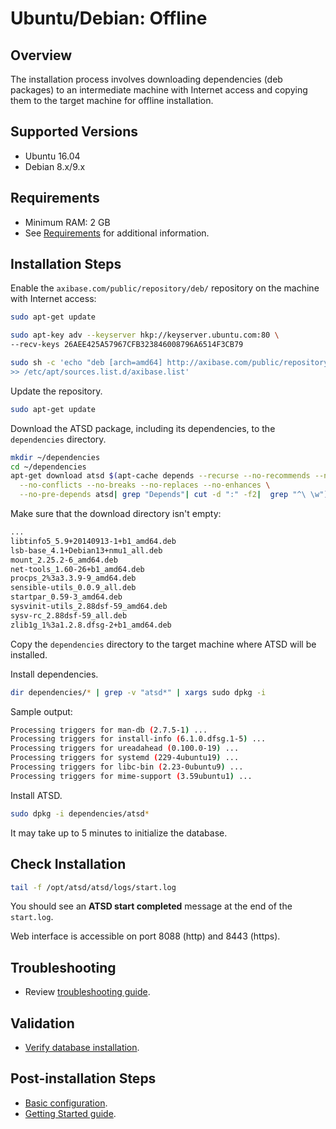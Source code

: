 # Ubuntu/Debian: Offline

## Overview

The installation process involves downloading dependencies (deb packages) to an intermediate machine with Internet access
and copying them to the target machine for offline installation.

## Supported Versions

- Ubuntu 16.04
- Debian 8.x/9.x

## Requirements

- Minimum RAM: 2 GB
- See [Requirements](../administration/requirements.md) for additional information.

## Installation Steps

Enable the `axibase.com/public/repository/deb/` repository on the machine with Internet access:

```sh
sudo apt-get update
```

```sh
sudo apt-key adv --keyserver hkp://keyserver.ubuntu.com:80 \
--recv-keys 26AEE425A57967CFB323846008796A6514F3CB79
```

```sh
sudo sh -c 'echo "deb [arch=amd64] http://axibase.com/public/repository/deb/ ./" \
>> /etc/apt/sources.list.d/axibase.list'
```

Update the repository.

```sh
sudo apt-get update
```

Download the ATSD package, including its dependencies, to the `dependencies` directory.

```sh
mkdir ~/dependencies
cd ~/dependencies
apt-get download atsd $(apt-cache depends --recurse --no-recommends --no-suggests \
  --no-conflicts --no-breaks --no-replaces --no-enhances \
  --no-pre-depends atsd| grep "Depends"| cut -d ":" -f2|  grep "^\ \w")
```
Make sure that the download directory isn't empty:

```bash
...
libtinfo5_5.9+20140913-1+b1_amd64.deb
lsb-base_4.1+Debian13+nmu1_all.deb
mount_2.25.2-6_amd64.deb
net-tools_1.60-26+b1_amd64.deb
procps_2%3a3.3.9-9_amd64.deb
sensible-utils_0.0.9_all.deb
startpar_0.59-3_amd64.deb
sysvinit-utils_2.88dsf-59_amd64.deb
sysv-rc_2.88dsf-59_all.deb
zlib1g_1%3a1.2.8.dfsg-2+b1_amd64.deb

```

Copy the `dependencies` directory to the target machine where ATSD will be installed.

Install dependencies. 

```sh
dir dependencies/* | grep -v "atsd*" | xargs sudo dpkg -i 
```

Sample output:

```bash
Processing triggers for man-db (2.7.5-1) ...
Processing triggers for install-info (6.1.0.dfsg.1-5) ...
Processing triggers for ureadahead (0.100.0-19) ...
Processing triggers for systemd (229-4ubuntu19) ...
Processing triggers for libc-bin (2.23-0ubuntu9) ...
Processing triggers for mime-support (3.59ubuntu1) ...
```

Install ATSD.

```sh
sudo dpkg -i dependencies/atsd*
```

It may take up to 5 minutes to initialize the database.

## Check Installation

```sh
tail -f /opt/atsd/atsd/logs/start.log
```

You should see an **ATSD start completed** message at the end of the `start.log`.

Web interface is accessible on port 8088 (http) and 8443 (https).

## Troubleshooting

* Review [troubleshooting guide](troubleshooting.md).

## Validation

* [Verify database installation](verifying-installation.md).

## Post-installation Steps

* [Basic configuration](post-installation.md).
* [Getting Started guide](../tutorials/getting-started.md).
